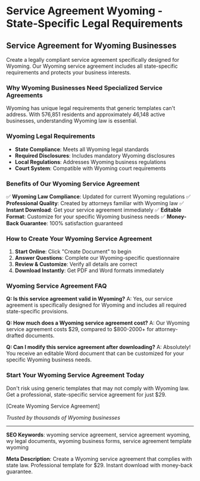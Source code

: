 # Service Agreement Wyoming - State-Specific Legal Requirements

## Service Agreement for Wyoming Businesses

Create a legally compliant service agreement specifically designed for Wyoming. Our Wyoming service agreement includes all state-specific requirements and protects your business interests.

### Why Wyoming Businesses Need Specialized Service Agreements

Wyoming has unique legal requirements that generic templates can't address. With 576,851 residents and approximately 46,148 active businesses, understanding Wyoming law is essential.

### Wyoming Legal Requirements

- **State Compliance**: Meets all Wyoming legal standards
- **Required Disclosures**: Includes mandatory Wyoming disclosures
- **Local Regulations**: Addresses Wyoming business regulations
- **Court System**: Compatible with Wyoming court requirements

### Benefits of Our Wyoming Service Agreement

✅ **Wyoming Law Compliance**: Updated for current Wyoming regulations
✅ **Professional Quality**: Created by attorneys familiar with Wyoming law
✅ **Instant Download**: Get your service agreement immediately
✅ **Editable Format**: Customize for your specific Wyoming business needs
✅ **Money-Back Guarantee**: 100% satisfaction guaranteed

### How to Create Your Wyoming Service Agreement

1. **Start Online**: Click "Create Document" to begin
2. **Answer Questions**: Complete our Wyoming-specific questionnaire
3. **Review & Customize**: Verify all details are correct
4. **Download Instantly**: Get PDF and Word formats immediately

### Wyoming Service Agreement FAQ

**Q: Is this service agreement valid in Wyoming?**
A: Yes, our service agreement is specifically designed for Wyoming and includes all required state-specific provisions.

**Q: How much does a Wyoming service agreement cost?**
A: Our Wyoming service agreement costs $29, compared to $800-2000+ for attorney-drafted documents.

**Q: Can I modify this service agreement after downloading?**
A: Absolutely! You receive an editable Word document that can be customized for your specific Wyoming business needs.

### Start Your Wyoming Service Agreement Today

Don't risk using generic templates that may not comply with Wyoming law. Get a professional, state-specific service agreement for just $29.

[Create Wyoming Service Agreement]

_Trusted by thousands of Wyoming businesses_

---

**SEO Keywords**: wyoming service agreement, service agreement wyoming, wy legal documents, wyoming business forms, service agreement template wyoming

**Meta Description**: Create a Wyoming service agreement that complies with state law. Professional template for $29. Instant download with money-back guarantee.
